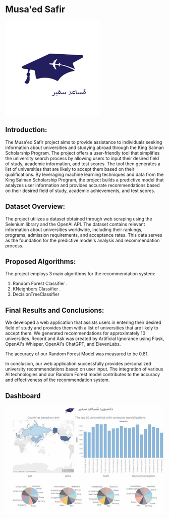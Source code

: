# Musa'ed Safir 
<div align="left">
    <img src="two.png" width='300'>
</div> 



   




   ## Introduction:
   The Musa'ed Safir project aims to provide assistance to individuals seeking information about universities and studying abroad through the King Salman Scholarship Program. The project offers a user-friendly tool that simplifies the university search process by allowing users to input their desired field of study, academic information, and test scores. The tool then generates a list of universities that are likely to accept them based on their qualifications. By leveraging machine learning techniques and data from the King Salman Scholarship Program, the project builds a predictive model that analyzes user information and provides accurate recommendations based on their desired field of study, academic achievements, and test scores.

  ## Dataset Overview: 

   The project utilizes a dataset obtained through web scraping using the Selenium library and the OpenAI API. The dataset contains relevant information about universities worldwide, including their rankings, programs, admission requirements, and acceptance rates. This data serves as the foundation for the predictive model's analysis and recommendation process.

  ## Proposed Algorithms: 

   The project employs 3 main algorithms for the recommendation system:
   1. Random Forest Classifier .
   2. KNeighbors Classifier .
   3. DecisionTreeClassifier
      

   ## Final Results and Conclusions: 

   We developed a web application that assists users in entering their desired field of study and provides them with a list of universities that are likely to accept them. We generated recommendations for approximately 10 universities.
   Record and Ask was created by Artificial Ignorance using Flask, OpenAI's Whisper, OpenAI's ChatGPT, and ElevenLabs.
  
  The accuracy of our Random Forest Model was measured to be 0.81. 
  
   In conclusion, our web application successfully provides personalized university recommendations based on user input. The integration of various AI technologies and our Random Forest model contributes to the accuracy and effectiveness of the recommendation system.


## Dashboard

<div align="Center">
    <img src="dassh.jpeg" width='700'>
</div> 




   
